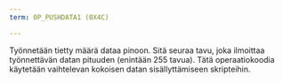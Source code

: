 ```yaml
---
term: OP_PUSHDATA1 (0X4C)

---
```

Työnnetään tietty määrä dataa pinoon. Sitä seuraa tavu, joka ilmoittaa työnnettävän datan pituuden (enintään 255 tavua). Tätä operaatiokoodia käytetään vaihtelevan kokoisen datan sisällyttämiseen skripteihin.
